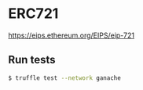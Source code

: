 # ERC721
https://eips.ethereum.org/EIPS/eip-721

## Run tests
```bash
$ truffle test --network ganache
```
